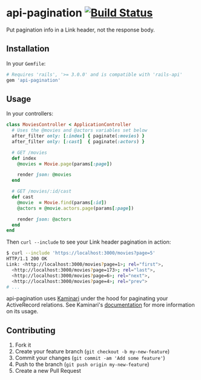 # api-pagination [![Build Status](https://travis-ci.org/davidcelis/api-pagination.png)](https://travis-ci.org/davidcelis/api-pagination)

Put pagination info in a Link header, not the response body.

## Installation

In your `Gemfile`:

```ruby
# Requires 'rails', '>= 3.0.0' and is compatible with 'rails-api'
gem 'api-pagination'
```

## Usage

In your controllers:

```ruby
class MoviesController < ApplicationController
  # Uses the @movies and @actors variables set below
  after_filter only: [:index] { paginate(:movies) }
  after_filter only: [:cast]  { paginate(:actors) }

  # GET /movies
  def index
    @movies = Movie.page(params[:page])

    render json: @movies
  end

  # GET /movies/:id/cast
  def cast
    @movie  = Movie.find(params[:id])
    @actors = @movie.actors.page(params[:page])

    render json: @actors
  end
end
```

Then `curl --include` to see your Link header pagination in action:

```bash
$ curl --include 'https://localhost:3000/movies?page=5'
HTTP/1.1 200 OK
Link: <http://localhost:3000/movies?page=1>; rel="first">,
  <http://localhost:3000/movies?page=173>; rel="last">,
  <http://localhost:3000/movies?page=6>; rel="next">,
  <http://localhost:3000/movies?page=4>; rel="prev">
# ...
```

api-pagination uses [Kaminari][kaminari] under the hood for paginating your ActiveRecord relations. See Kaminari's [documentation][kaminari-docs] for more information on its usage.

## Contributing

1. Fork it
2. Create your feature branch (`git checkout -b my-new-feature`)
3. Commit your changes (`git commit -am 'Add some feature'`)
4. Push to the branch (`git push origin my-new-feature`)
5. Create a new Pull Request

[kaminari]: https://github.com/amatsuda/kaminari
[kaminari-docs]: http://rubydoc.info/github/amatsuda/kaminari/frames
